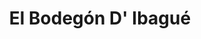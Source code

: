 ---
title: "El Bodegón D' Ibagué"
url: /ciudad-guayana-puerto-ordaz/el-bodegon-d-ibague/
shop: Lebensmittel
---